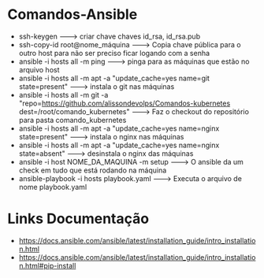 # Comandos-Ansible

- ssh-keygen ---> criar chave chaves id_rsa, id_rsa.pub
- ssh-copy-id root@nome_máquina ---> Copia chave pública para o outro host para não ser preciso ficar logando com a senha
- ansible -i hosts all -m ping ---> pinga para as máquinas que estão no arquivo host
- ansible -i hosts all -m apt -a "update_cache=yes name=git state=present" ---> instala o git nas máquinas
- ansible -i hosts all -m git -a "repo=https://github.com/alissondevolps/Comandos-kubernetes dest=/root/comando_kubernetes" ---> Faz o checkout do repositório para pasta comando_kubernetes
- ansible -i hosts all -m apt -a "update_cache=yes name=nginx state=present" ---> instala o nginx nas máquinas
- ansible -i hosts all -m apt -a "update_cache=yes name=nginx state=absent" ---> desinstala o nginx das máquinas
- ansible -i host NOME_DA_MAQUINA -m setup ---> O ansible da um check em tudo que está rodando na máquina
- ansible-playbook -i hosts playbook.yaml ---> Executa o arquivo de nome playbook.yaml




# Links Documentação
- https://docs.ansible.com/ansible/latest/installation_guide/intro_installation.html
- https://docs.ansible.com/ansible/latest/installation_guide/intro_installation.html#pip-install
